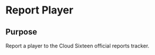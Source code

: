 Report Player
=================

Purpose
----

Report a player to the Cloud Sixteen official reports tracker.